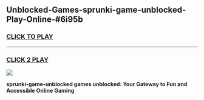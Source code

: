 
## Unblocked-Games-sprunki-game-unblocked-Play-Online-#6i95b
<h3>
<a href="https://premium.freeplayer.one?title=sprunki-game-unblocked&ref=27F">CLICK TO PLAY</a></h3>
<hr>

<h3>
<a href="https://premium.freeplayer.one?title=sprunki-game-unblocked&ref=27F">CLICK 2 PLAY</a>
  
</h3>

<a href="https://premium.freeplayer.one?title=sprunki-game-unblocked&ref=27F"><img src="https://clearcache.store/games.png"></a>


**sprunki-game-unblocked games unblocked: Your Gateway to Fun and Accessible Online Gaming**
